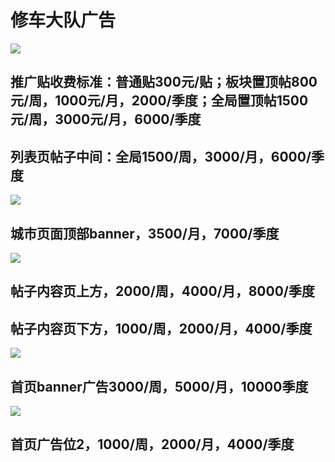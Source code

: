 # 修车大队广告

![](https://github.com/xcdd-me/xcdd_ad/blob/main/scrnli_2021_7_10%E4%B8%8B%E5%8D%882-18-19.png?raw=true)

## 推广贴收费标准：普通贴300元/贴；板块置顶帖800元/周，1000元/月，2000/季度；全局置顶帖1500元/周，3000元/月，6000/季度
## 列表页帖子中间：全局1500/周，3000/月，6000/季度


![](https://github.com/xcdd-me/xcdd_ad/blob/main/scrnli_2021_7_10%E4%B8%8B%E5%8D%882-16-10.png?raw=true)

## 城市页面顶部banner，3500/月，7000/季度

![](https://github.com/xcdd-me/xcdd_ad/blob/main/scrnli_2021_7_10%E4%B8%8B%E5%8D%882-19-30.png?raw=true)

## 帖子内容页上方，2000/周，4000/月，8000/季度
## 帖子内容页下方，1000/周，2000/月，4000/季度


![](https://github.com/xcdd-me/xcdd_ad/blob/main/scrnli_2021_7_10%E4%B8%8B%E5%8D%882-12-43.png?raw=true)
## 首页banner广告3000/周，5000/月，10000季度


![](https://github.com/xcdd-me/xcdd_ad/blob/main/scrnli_2021_7_10%E4%B8%8B%E5%8D%882-14-23.png?raw=true)
## 首页广告位2，1000/周，2000/月，4000/季度


